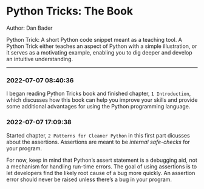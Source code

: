 # Python Tricks: The Book
Author: Dan Bader

Python Trick: A short Python code snippet meant as a teaching tool. A Python Trick either teaches an aspect of Python with a simple illustration, or it serves as a motivating example, enabling you to dig deeper and develop an intuitive understanding.

---
### 2022-07-07 08:40:36

I began reading Python Tricks book and finished chapter, `1 Introduction`, which discusses how this book can help you improve your skills and provide some additional advantages for using the Python programming language.

### 2022-07-07 17:09:38

Started chapter, `2 Patterns for Cleaner Python` in this first part dicusses about the assertions. Assertions are meant to be *internal safe-checks* for your program.

For now, keep in mind that Python’s assert statement is a debugging aid, not a mechanism for handling run-time errors. The goal of using assertions is to let developers find the likely root cause of a bug more quickly. An assertion error should never be raised unless there’s a bug in your program.